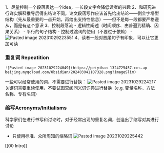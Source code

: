 1、尽量控制一个段落表达一个idea，一长段文字会降低读者的兴趣
2、和研究进行详实解释推导后得出结论不同，论文段落写作应该首先给出结论——倒金字塔型结构（先从最重要的一点开始，再给出支持性信息）——但不是每一段都要严格遵从，而是有这个意识
3、控制段落流
	- 逻辑性阐述（时间顺序、由普遍到精确、因果关系）
	- 平行的句子结构
	- 控制过渡词的使用（不要过于依赖）
	- ![Pasted image 20231029223551](https://peiyihan-1324725457.cos.ap-beijing.myqcloud.com/Obsidian/202403041107327.png?imageSlim)
4、读者一般对首尾句子有印象，可以让它更加可读


### 重复词 Repeatition
	![Pasted image 20231029224049](https://peiyihan-1324725457.cos.ap-beijing.myqcloud.com/Obsidian/202403041107328.png?imageSlim)
一些可以经常使用的词，不需要进行替换：
	![Pasted image 20231029224217](https://peiyihan-1324725457.cos.ap-beijing.myqcloud.com/Obsidian/202403041107329.png?imageSlim)
关键词需要重读使用，不要试图查阅同义词词典进行替换（e.g. 变量名称、方法名称、专有名词）


### 缩写Acronyms/Initialisms
科学家们在进行书写和讨论时，对于经常出现的重复名词，创造出了缩写对其进行讨论
- 只使用标准、众所周知的缩略词
	![Pasted image 20231029225442](https://peiyihan-1324725457.cos.ap-beijing.myqcloud.com/Obsidian/202403041107330.png?imageSlim)


[[00 Intro]]
